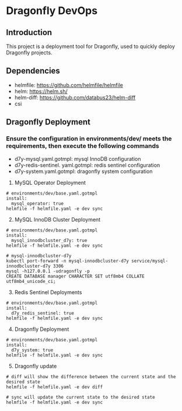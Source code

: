 # Dragonfly DevOps

## Introduction
This project is a deployment tool for Dragonfly, used to quickly deploy Dragonfly projects.

## Dependencies
- helmfile: https://github.com/helmfile/helmfile
- helm: https://helm.sh/
- helm-diff: https://github.com/databus23/helm-diff
- csi

## Dragonfly Deployment

### Ensure the configuration in environments/dev/ meets the requirements, then execute the following commands
* d7y-mysql.yaml.gotmpl: mysql InnoDB configuration 
* d7y-redis-sentinel. yaml.gotmpl: redis sentinel configuration
* d7y-system.yaml.gotmpl: dragonfly system configuration

1. MySQL Operator Deployment
```shell
# environments/dev/base.yaml.gotmpl
install:
  mysql_operator: true
helmfile -f helmfile.yaml -e dev sync
```

2. MySQL InnoDB Cluster Deployment
```shell
# environments/dev/base.yaml.gotmpl
install:
  mysql_innodbcluster_d7y: true
helmfile -f helmfile.yaml -e dev sync

# mysql-innodbcluster-d7y
kubectl port-forward -n mysql-innodbcluster-d7y service/mysql-innodbcluster-d7y 3306
mysql -h127.0.0.1 -udragonfly -p
CREATE DATABASE manager CHARACTER SET utf8mb4 COLLATE utf8mb4_unicode_ci;
```

3. Redis Sentinel Deployments
```shell
# environments/dev/base.yaml.gotmpl
install:
  d7y_redis_sentinel: true
helmfile -f helmfile.yaml -e dev sync
```

4. Dragonfly Deployment
```shell
# environments/dev/base.yaml.gotmpl
install:
  d7y_system: true
helmfile -f helmfile.yaml -e dev sync
```

5. Dragonfly update 
```shell
# diff will show the difference between the current state and the desired state 
helmfile -f helmfile.yaml -e dev diff

# sync will update the current state to the desired state
helmfile -f helmfile.yaml -e dev sync
```